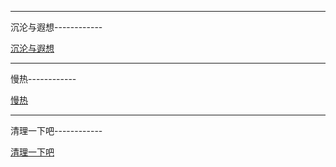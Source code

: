 <hr>
沉沦与遐想------------

[沉沦与遐想](cl.mp3 ':include')

<hr>
慢热------------

[慢热](mr.mp3 ':include')

<hr>
清理一下吧------------

[清理一下吧](ql.mp3 ':include')